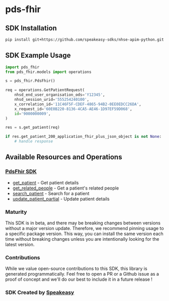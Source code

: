 # pds-fhir

<!-- Start SDK Installation -->
## SDK Installation

```bash
pip install git+https://github.com/speakeasy-sdks/nhse-apim-python.git
```
<!-- End SDK Installation -->

## SDK Example Usage
<!-- Start SDK Example Usage -->
```python
import pds_fhir
from pds_fhir.models import operations

s = pds_fhir.PdsFhir()

req = operations.GetPatientRequest(
    nhsd_end_user_organisation_ods='Y12345',
    nhsd_session_urid='555254240100',
    x_correlation_id='11C46F5F-CDEF-4865-94B2-0EE0EDCC26DA',
    x_request_id='60E0B220-8136-4CA5-AE46-1D97EF59D068',
    id='9000000009',
)

res = s.get_patient(req)

if res.get_patient_200_application_fhir_plus_json_object is not None:
    # handle response
```
<!-- End SDK Example Usage -->

<!-- Start SDK Available Operations -->
## Available Resources and Operations

### [PdsFhir SDK](docs/sdks/pdsfhir/README.md)

* [get_patient](docs/sdks/pdsfhir/README.md#get_patient) - Get patient details
* [get_related_people](docs/sdks/pdsfhir/README.md#get_related_people) - Get a patient's related people
* [search_patient](docs/sdks/pdsfhir/README.md#search_patient) - Search for a patient
* [update_patient_partial](docs/sdks/pdsfhir/README.md#update_patient_partial) - Update patient details
<!-- End SDK Available Operations -->

### Maturity

This SDK is in beta, and there may be breaking changes between versions without a major version update. Therefore, we recommend pinning usage
to a specific package version. This way, you can install the same version each time without breaking changes unless you are intentionally
looking for the latest version.

### Contributions

While we value open-source contributions to this SDK, this library is generated programmatically.
Feel free to open a PR or a Github issue as a proof of concept and we'll do our best to include it in a future release !

### SDK Created by [Speakeasy](https://docs.speakeasyapi.dev/docs/using-speakeasy/client-sdks)
